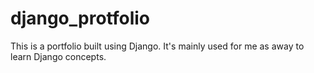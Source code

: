 # django_protfolio
This is a portfolio built using Django. It's mainly used for me as  away to learn Django concepts. 